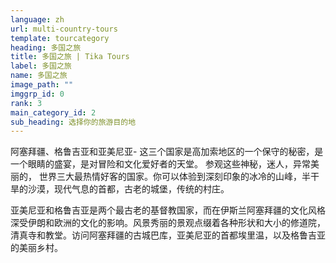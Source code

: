 ```yaml
---
language: zh
url: multi-country-tours
template: tourcategory
heading: 多国之旅
title: 多国之旅 | Tika Tours
label: 多国之旅
name: 多国之旅
image_path: ""
imggrp_id: 0
rank: 3
main_category_id: 2
sub_heading: 选择你的旅游目的地
---
```

<div class="row content-row"><!-- 1505 (0)-->

</div>

<div class="row content-row"><!-- 1506 (3)-->
<div class="col-12 col-sm-6 col-md-6"><!-- 2006 -->

阿塞拜疆、格鲁吉亚和亚美尼亚- 这三个国家是高加索地区的一个保守的秘密，是一个眼睛的盛宴，是对冒险和文化爱好者的天堂。  参观这些神秘，迷人，异常美丽的， 世界三大最热情好客的国家。你可以体验到深刻印象的冰冷的山峰，半干旱的沙漠，现代气息的首都，古老的城堡，传统的村庄。   

</div>

<div class="col-12 col-sm-6 col-md-6"><!-- 2007 -->

亚美尼亚和格鲁吉亚是两个最古老的基督教国家，而在伊斯兰阿塞拜疆的文化风格深受伊朗和欧洲的文化的影响。风景秀丽的景观点缀着各种形状和大小的修道院，清真寺和教堂。访问阿塞拜疆的古城巴库，亚美尼亚的首都埃里温，以及格鲁吉亚的美丽乡村。

</div>

</div>

